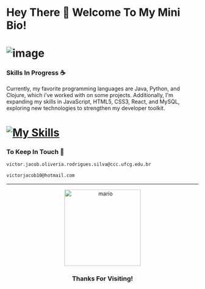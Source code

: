 # Hey There 👋 Welcome To My Mini Bio!
# ![image](https://github.com/user-attachments/assets/9273c07a-0fa9-4183-b6e4-f9535bc8307b)

### Skills In Progress ☕
Currently, my favorite programming languages are Java, Python, and Clojure, which i've worked with on some projects. Additionally, I'm expanding my skills in JavaScript, HTML5, CSS3, React, and MySQL, exploring new technologies to strengthen my developer toolkit.
# [![My Skills](https://skillicons.dev/icons?i=java,python,clojure,haskell,js,html,css,react,mysql&theme=dark)](https://skillicons.dev)

### To Keep In Touch 💬
```bash
victor.jacob.oliveria.rodrigues.silva@ccc.ufcg.edu.br
```
```bash
victorjacob10@hotmail.com
```
---

<div align="center">
  <img src="https://github.com/user-attachments/assets/a123a877-e912-46b8-a6a2-aec281426acb" alt="mario" width="200" height="200"> 
  <h3> Thanks For Visiting! <h3\>
</div>


